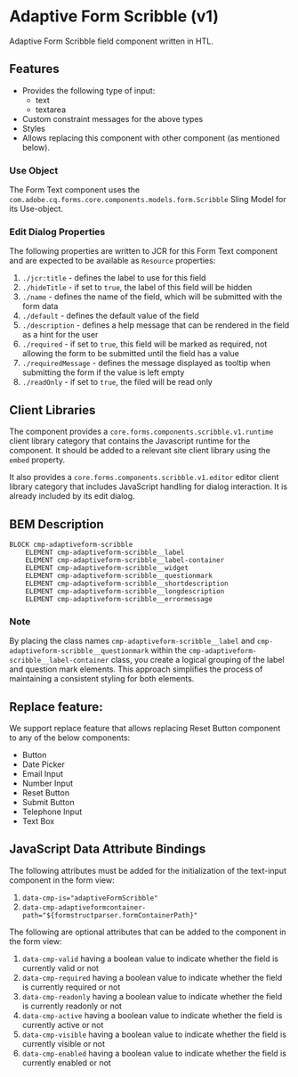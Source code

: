 <!--
Copyright 2024 Adobe

Licensed under the Apache License, Version 2.0 (the "License");
you may not use this file except in compliance with the License.
You may obtain a copy of the License at

    http://www.apache.org/licenses/LICENSE-2.0

Unless required by applicable law or agreed to in writing, software
distributed under the License is distributed on an "AS IS" BASIS,
WITHOUT WARRANTIES OR CONDITIONS OF ANY KIND, either express or implied.
See the License for the specific language governing permissions and
limitations under the License.
-->
Adaptive Form Scribble (v1)
====
Adaptive Form Scribble field component written in HTL.

## Features

* Provides the following type of input:
  * text
  * textarea
* Custom constraint messages for the above types
* Styles
* Allows replacing this component with other component (as mentioned below).

### Use Object
The Form Text component uses the `com.adobe.cq.forms.core.components.models.form.Scribble` Sling Model for its Use-object.

### Edit Dialog Properties
The following properties are written to JCR for this Form Text component and are expected to be available as `Resource` properties:

1. `./jcr:title` - defines the label to use for this field
2. `./hideTitle` - if set to `true`, the label of this field will be hidden
3. `./name` - defines the name of the field, which will be submitted with the form data
4. `./default` - defines the default value of the field
5. `./description` - defines a help message that can be rendered in the field as a hint for the user
6. `./required` - if set to `true`, this field will be marked as required, not allowing the form to be submitted until the field has a value
7. `./requiredMessage` - defines the message displayed as tooltip when submitting the form if the value is left empty
8. `./readOnly` - if set to `true`, the filed will be read only

## Client Libraries
The component provides a `core.forms.components.scribble.v1.runtime` client library category that contains the Javascript runtime for the component. 
It should be added to a relevant site client library using the `embed` property.

It also provides a `core.forms.components.scribble.v1.editor` editor client library category that includes
JavaScript handling for dialog interaction. It is already included by its edit dialog.

## BEM Description
```
BLOCK cmp-adaptiveform-scribble
    ELEMENT cmp-adaptiveform-scribble__label
    ELEMENT cmp-adaptiveform-scribble__label-container
    ELEMENT cmp-adaptiveform-scribble__widget
    ELEMENT cmp-adaptiveform-scribble__questionmark
    ELEMENT cmp-adaptiveform-scribble__shortdescription
    ELEMENT cmp-adaptiveform-scribble__longdescription
    ELEMENT cmp-adaptiveform-scribble__errormessage
```

### Note
By placing the class names `cmp-adaptiveform-scribble__label` and `cmp-adaptiveform-scribble__questionmark` within the `cmp-adaptiveform-scribble__label-container` class, you create a logical grouping of the label and question mark elements. This approach simplifies the process of maintaining a consistent styling for both elements.

## Replace feature:
We support replace feature that allows replacing Reset Button component to any of the below components:

* Button
* Date Picker
* Email Input
* Number Input
* Reset Button
* Submit Button
* Telephone Input
* Text Box

## JavaScript Data Attribute Bindings

The following attributes must be added for the initialization of the text-input component in the form view:  
 1. `data-cmp-is="adaptiveFormScribble"`
 2. `data-cmp-adaptiveformcontainer-path="${formstructparser.formContainerPath}"`


The following are optional attributes that can be added to the component in the form view:
1. `data-cmp-valid` having a boolean value to indicate whether the field is currently valid or not
2. `data-cmp-required` having a boolean value to indicate whether the field is currently required or not
3. `data-cmp-readonly` having a boolean value to indicate whether the field is currently readonly or not
4. `data-cmp-active` having a boolean value to indicate whether the field is currently active or not 
5. `data-cmp-visible` having a boolean value to indicate whether the field is currently visible or not
6. `data-cmp-enabled` having a boolean value to indicate whether the field is currently enabled or not